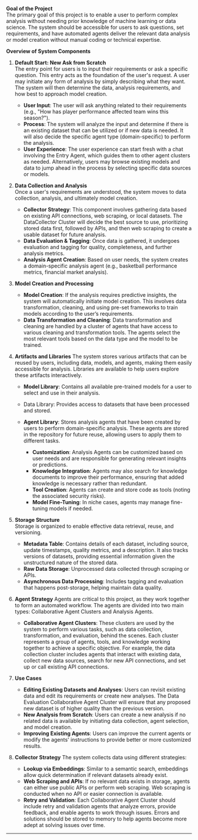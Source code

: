 **Goal of the Project**\
The primary goal of this project is to enable a user to perform complex analysis without needing prior knowledge of machine learning or data science. The system should be accessible for users to ask questions, set requirements, and have automated agents deliver the relevant data analysis or model creation without manual coding or technical expertise.

**Overview of System Components**

1. **Default Start: New Ask from Scratch**\
   The entry point for users is to input their requirements or ask a specific question. This entry acts as the foundation of the user's request. A user may initiate any form of analysis by simply describing what they want. The system will then determine the data, analysis requirements, and how best to approach model creation.

   - **User Input**: The user will ask anything related to their requirements (e.g., "How has player performance affected team wins this season?").
   - **Process**: The system will analyze the input and determine if there is an existing dataset that can be utilized or if new data is needed. It will also decide the specific agent type (domain-specific) to perform the analysis.
   - **User Experience**: The user experience can start fresh with a chat involving the Entry Agent, which guides them to other agent clusters as needed. Alternatively, users may browse existing models and data to jump ahead in the process by selecting specific data sources or models.

2. **Data Collection and Analysis**\
   Once a user's requirements are understood, the system moves to data collection, analysis, and ultimately model creation.

   - **Collector Strategy**: This component involves gathering data based on existing API connections, web scraping, or local datasets. The DataCollector Cluster will decide the best source to use, prioritizing stored data first, followed by APIs, and then web scraping to create a usable dataset for future analysis.
   - **Data Evaluation & Tagging**: Once data is gathered, it undergoes evaluation and tagging for quality, completeness, and further analysis metrics.
   - **Analysis Agent Creation**: Based on user needs, the system creates a domain-specific analysis agent (e.g., basketball performance metrics, financial market analysis).

3. **Model Creation and Processing**

   - **Model Creation**: If the analysis requires predictive insights, the system will automatically initiate model creation. This involves data transformation, cleaning, and using pre-set frameworks to train models according to the user’s requirements.
   - **Data Transformation and Cleaning**: Data transformation and cleaning are handled by a cluster of agents that have access to various cleaning and transformation tools. The agents select the most relevant tools based on the data type and the model to be trained.

4. **Artifacts and Libraries**
   The system stores various artifacts that can be reused by users, including data, models, and agents, making them easily accessible for analysis. Libraries are available to help users explore these artifacts interactively.

   - **Model Library**: Contains all available pre-trained models for a user to select and use in their analysis.

   - Data Library: Provides access to datasets that have been processed and stored.

   - **Agent Library**: Stores analysis agents that have been created by users to perform domain-specific analysis. These agents are stored in the repository for future reuse, allowing users to apply them to different tasks.

     - **Customization**: Analysis Agents can be customized based on user needs and are responsible for generating relevant insights or predictions.
     - **Knowledge Integration**: Agents may also search for knowledge documents to improve their performance, ensuring that added knowledge is necessary rather than redundant.
     - **Tool Creation**: Agents can create and store code as tools (noting the associated security risks).
     - **Model Fine-Tuning**: In niche cases, agents may manage fine-tuning models if needed.

5. **Storage Structure**\
   Storage is organized to enable effective data retrieval, reuse, and versioning.

   - **Metadata Table**: Contains details of each dataset, including source, update timestamps, quality metrics, and a description. It also tracks versions of datasets, providing essential information given the unstructured nature of the stored data.
   - **Raw Data Storage**: Unprocessed data collected through scraping or APIs.
   - **Asynchronous Data Processing**: Includes tagging and evaluation that happens post-storage, helping maintain data quality.

6. **Agent Strategy**
   Agents are critical to this project, as they work together to form an automated workflow. The agents are divided into two main types: Collaborative Agent Clusters and Analysis Agents.

   - **Collaborative Agent Clusters**: These clusters are used by the system to perform various tasks, such as data collection, transformation, and evaluation, behind the scenes. Each cluster represents a group of agents, tools, and knowledge working together to achieve a specific objective. For example, the data collection cluster includes agents that interact with existing data, collect new data sources, search for new API connections, and set up or call existing API connections.

7. **Use Cases**

   - **Editing Existing Datasets and Analyses**: Users can revisit existing data and edit its requirements or create new analyses. The Data Evaluation Collaborative Agent Cluster will ensure that any proposed new dataset is of higher quality than the previous version.
   - **New Analysis from Scratch**: Users can create a new analysis if no related data is available by initiating data collection, agent selection, and model creation.
   - **Improving Existing Agents**: Users can improve the current agents or modify the agents' instructions to provide better or more customized results.

8. **Collector Strategy**
   The system collects data using different strategies:

   - **Lookup via Embeddings**: Similar to a semantic search, embeddings allow quick determination if relevant datasets already exist.
   - **Web Scraping and APIs**: If no relevant data exists in storage, agents can either use public APIs or perform web scraping. Web scraping is conducted when no API or easier connection is available.
   - **Retry and Validation**: Each Collaborative Agent Cluster should include retry and validation agents that analyze errors, provide feedback, and enable agents to work through issues. Errors and solutions should be stored to memory to help agents become more adept at solving issues over time.

---

